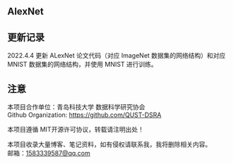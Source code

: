AlexNet
---

更新记录
---
2022.4.4 更新 ALexNet 论文代码（对应 ImageNet 数据集的网络结构）和对应 MNIST 数据集的网络结构，并使用 MNIST 进行训练。

注意
---
本项目合作单位：青岛科技大学 数据科学研究协会 \
Github Organization: https://github.com/QUST-DSRA

本项目遵循 MIT开源许可协议，转载请注明出处！

本项目收录大量博客、笔记资料，如有侵权请联系我，我将删除相关内容。\
邮箱：1583339587@qq.com


